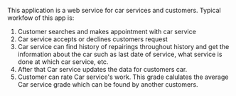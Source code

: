 This application is a web service for car services and customers.
Typical workfow of this app is:
1. Customer searches and makes appointment with car service
2. Car service accepts or declines customers request
3. Car service can find history of repairings throughout history and get the information about the car such as last date of service, what service is done at which car service, etc.
4. After that Car service updates the data for customers car.
5. Customer can rate Car service's work. This grade calulates the average Car service grade which can be found by another customers.
